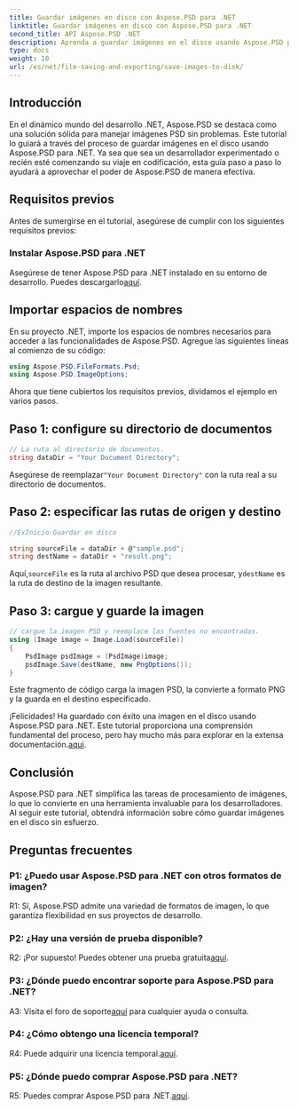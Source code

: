 ```yaml
---
title: Guardar imágenes en disco con Aspose.PSD para .NET
linktitle: Guardar imágenes en disco con Aspose.PSD para .NET
second_title: API Aspose.PSD .NET
description: Aprenda a guardar imágenes en el disco usando Aspose.PSD para .NET. Siga esta guía paso a paso para un procesamiento de imágenes eficiente.
type: docs
weight: 10
url: /es/net/file-saving-and-exporting/save-images-to-disk/
---
```

## Introducción

En el dinámico mundo del desarrollo .NET, Aspose.PSD se destaca como una solución sólida para manejar imágenes PSD sin problemas. Este tutorial lo guiará a través del proceso de guardar imágenes en el disco usando Aspose.PSD para .NET. Ya sea que sea un desarrollador experimentado o recién esté comenzando su viaje en codificación, esta guía paso a paso lo ayudará a aprovechar el poder de Aspose.PSD de manera efectiva.

## Requisitos previos

Antes de sumergirse en el tutorial, asegúrese de cumplir con los siguientes requisitos previos:

### Instalar Aspose.PSD para .NET

 Asegúrese de tener Aspose.PSD para .NET instalado en su entorno de desarrollo. Puedes descargarlo[aquí](https://releases.aspose.com/psd/net/).

## Importar espacios de nombres

En su proyecto .NET, importe los espacios de nombres necesarios para acceder a las funcionalidades de Aspose.PSD. Agregue las siguientes líneas al comienzo de su código:

```csharp
using Aspose.PSD.FileFormats.Psd;
using Aspose.PSD.ImageOptions;
```

Ahora que tiene cubiertos los requisitos previos, dividamos el ejemplo en varios pasos.

## Paso 1: configure su directorio de documentos

```csharp
// La ruta al directorio de documentos.
string dataDir = "Your Document Directory";
```

 Asegúrese de reemplazar`"Your Document Directory"` con la ruta real a su directorio de documentos.

## Paso 2: especificar las rutas de origen y destino

```csharp
//ExInicio:Guardar en disco

string sourceFile = dataDir + @"sample.psd";
string destName = dataDir + "result.png";
```

 Aquí,`sourceFile` es la ruta al archivo PSD que desea procesar, y`destName` es la ruta de destino de la imagen resultante.

## Paso 3: cargue y guarde la imagen

```csharp
// cargue la imagen PSD y reemplace las fuentes no encontradas.
using (Image image = Image.Load(sourceFile))
{
    PsdImage psdImage = (PsdImage)image;
    psdImage.Save(destName, new PngOptions());
}
```

Este fragmento de código carga la imagen PSD, la convierte a formato PNG y la guarda en el destino especificado.

 ¡Felicidades! Ha guardado con éxito una imagen en el disco usando Aspose.PSD para .NET. Este tutorial proporciona una comprensión fundamental del proceso, pero hay mucho más para explorar en la extensa documentación.[aquí](https://reference.aspose.com/psd/net/).

## Conclusión

Aspose.PSD para .NET simplifica las tareas de procesamiento de imágenes, lo que lo convierte en una herramienta invaluable para los desarrolladores. Al seguir este tutorial, obtendrá información sobre cómo guardar imágenes en el disco sin esfuerzo.

## Preguntas frecuentes

### P1: ¿Puedo usar Aspose.PSD para .NET con otros formatos de imagen?

R1: Sí, Aspose.PSD admite una variedad de formatos de imagen, lo que garantiza flexibilidad en sus proyectos de desarrollo.

### P2: ¿Hay una versión de prueba disponible?

 R2: ¡Por supuesto! Puedes obtener una prueba gratuita[aquí](https://releases.aspose.com/).

### P3: ¿Dónde puedo encontrar soporte para Aspose.PSD para .NET?

 A3: Visita el foro de soporte[aquí](https://forum.aspose.com/c/psd/34) para cualquier ayuda o consulta.

### P4: ¿Cómo obtengo una licencia temporal?

 R4: Puede adquirir una licencia temporal.[aquí](https://purchase.aspose.com/temporary-license/).

### P5: ¿Dónde puedo comprar Aspose.PSD para .NET?

 R5: Puedes comprar Aspose.PSD para .NET.[aquí](https://purchase.aspose.com/buy).